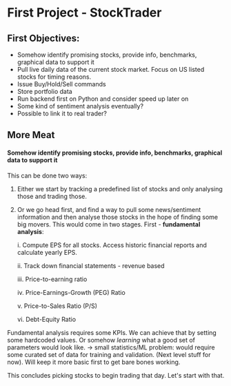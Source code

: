 # First Project - StockTrader

## First Objectives:
-  Somehow identify promising stocks, provide info, benchmarks, graphical data to support it
-  Pull live daily data of the current stock market. Focus on US listed stocks for timing reasons.
-  Issue Buy/Hold/Sell commands
-  Store portfolio data
-  Run backend first on Python and consider speed up later on
-  Some kind of sentiment analysis eventually?
-  Possible to link it to real trader?

## More Meat

#### Somehow identify promising stocks, provide info, benchmarks, graphical data to support it
This can be done two ways:
1. Either we start by tracking a predefined list of stocks and only analysing those and trading those.

2. Or we go head first, and find a way to pull some news/sentiment information and then analyse those stocks in the hope of finding some big movers. This would come in two stages. First - **fundamental analysis**:

	i. Compute EPS for all stocks. Access historic financial reports and calculate yearly EPS.

	ii. Track down financial statements - revenue based

	iii. Price-to-earning ratio

	iv. Price-Earnings-Growth (PEG) Ratio

	v. Price-to-Sales Ratio (P/S)

	vi. Debt-Equity Ratio


Fundamental analysis requires some KPIs. We can achieve that by setting some hardcoded values. Or somehow *learning* what a good set of parameters would look like. -> small statistics/ML problem: would require some curated set of data for training and validation. (Next level stuff for now). Will keep it more basic first to get bare bones working.

This concludes picking stocks to begin trading that day. Let's start with that.